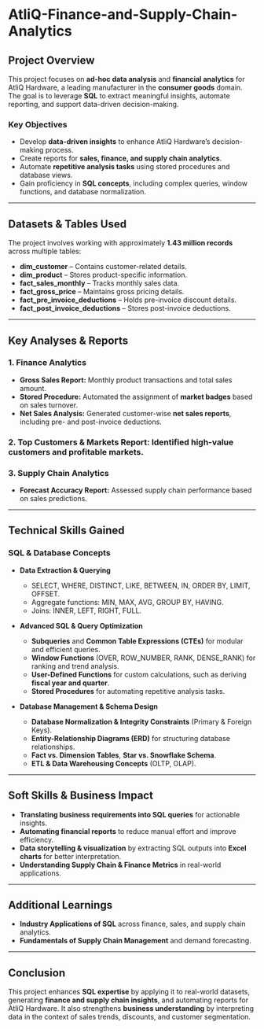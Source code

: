 # AtliQ-Finance-and-Supply-Chain-Analytics

## Project Overview

This project focuses on **ad-hoc data analysis** and **financial analytics** for AtliQ Hardware, a leading manufacturer in the **consumer goods** domain. The goal is to leverage **SQL** to extract meaningful insights, automate reporting, and support data-driven decision-making.

### **Key Objectives**
- Develop **data-driven insights** to enhance AtliQ Hardware’s decision-making process.
- Create reports for **sales, finance, and supply chain analytics**.
- Automate **repetitive analysis tasks** using stored procedures and database views.
- Gain proficiency in **SQL concepts**, including complex queries, window functions, and database normalization.

---

## **Datasets & Tables Used**
The project involves working with approximately **1.43 million records** across multiple tables:

- **dim_customer** – Contains customer-related details.
- **dim_product** – Stores product-specific information.
- **fact_sales_monthly** – Tracks monthly sales data.
- **fact_gross_price** – Maintains gross pricing details.
- **fact_pre_invoice_deductions** – Holds pre-invoice discount details.
- **fact_post_invoice_deductions** – Stores post-invoice deductions.

---

## **Key Analyses & Reports**

### **1. Finance Analytics**
- **Gross Sales Report:** Monthly product transactions and total sales amount.
- **Stored Procedure:** Automated the assignment of **market badges** based on sales turnover.
- **Net Sales Analysis:** Generated customer-wise **net sales reports**, including pre- and post-invoice deductions.

### **2. Top Customers & Markets Report:** Identified **high-value customers and profitable markets**.

### **3. Supply Chain Analytics**
- **Forecast Accuracy Report:** Assessed supply chain performance based on sales predictions.

---

## **Technical Skills Gained**

### **SQL & Database Concepts**
- **Data Extraction & Querying**
  - SELECT, WHERE, DISTINCT, LIKE, BETWEEN, IN, ORDER BY, LIMIT, OFFSET.
  - Aggregate functions: MIN, MAX, AVG, GROUP BY, HAVING.
  - Joins: INNER, LEFT, RIGHT, FULL.

- **Advanced SQL & Query Optimization**
  - **Subqueries** and **Common Table Expressions (CTEs)** for modular and efficient queries.
  - **Window Functions** (OVER, ROW_NUMBER, RANK, DENSE_RANK) for ranking and trend analysis.
  - **User-Defined Functions** for custom calculations, such as deriving **fiscal year and quarter**.
  - **Stored Procedures** for automating repetitive analysis tasks.

- **Database Management & Schema Design**
  - **Database Normalization & Integrity Constraints** (Primary & Foreign Keys).
  - **Entity-Relationship Diagrams (ERD)** for structuring database relationships.
  - **Fact vs. Dimension Tables**, **Star vs. Snowflake Schema**.
  - **ETL & Data Warehousing Concepts** (OLTP, OLAP).

---

## **Soft Skills & Business Impact**
- **Translating business requirements into SQL queries** for actionable insights.
- **Automating financial reports** to reduce manual effort and improve efficiency.
- **Data storytelling & visualization** by extracting SQL outputs into **Excel charts** for better interpretation.
- **Understanding Supply Chain & Finance Metrics** in real-world applications.

---

## **Additional Learnings**
- **Industry Applications of SQL** across finance, sales, and supply chain analytics.
- **Fundamentals of Supply Chain Management** and demand forecasting.

---

## **Conclusion**
This project enhances **SQL expertise** by applying it to real-world datasets, generating **finance and supply chain insights**, and automating reports for AtliQ Hardware. It also strengthens **business understanding** by interpreting data in the context of sales trends, discounts, and customer segmentation.
